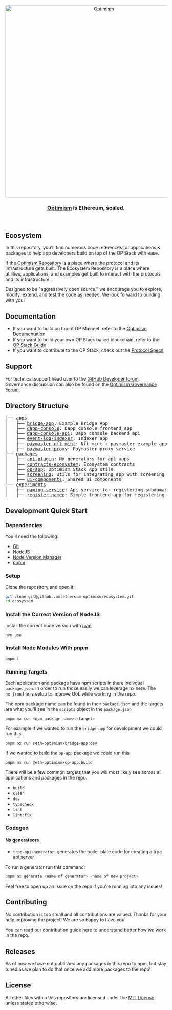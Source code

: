 <div align="center">
  <br />
  <br />
  <a href="https://optimism.io"><img alt="Optimism" src="https://raw.githubusercontent.com/ethereum-optimism/brand-kit/main/assets/svg/OPTIMISM-R.svg" width=600></a>
  <br />
  <h3><a href="https://optimism.io">Optimism</a> is Ethereum, scaled.</h3>
  <br />
</div>

## Ecosystem

In this repository, you'll find numerous code references for applications & packages to help app developers build on top of the OP Stack with ease.

If the [Optimism Repository](https://github.com/ethereum-optimism/ecosystem) is a place where the protocol and its infrastructure gets built. The Ecosystem Repository is a place where utilities, applications, and examples get built to interact with the protocols and its infrastructure.

Designed to be "aggressively open source," we encourage you to explore, modify, extend, and test the code as needed. We look forward to building with you!

## Documentation

- If you want to build on top of OP Mainnet, refer to the [Optimism Documentation](https://docs.optimism.io)
- If you want to build your own OP Stack based blockchain, refer to the [OP Stack Guide](https://docs.optimism.io/stack/getting-started)
- If you want to contribute to the OP Stack, check out the [Protocol Specs](https://github.com/ethereum-optimism/optimism/tree/develop/specs)

## Support

For technical support head over to the [GitHub Developer forum](https://github.com/ethereum-optimism/developers/discussions).
Governance discussion can also be found on the [Optimism Governance Forum](https://gov.optimism.io/).

## Directory Structure

<pre>
├── <a href="./apps">apps</a>
│   ├── <a href="./apps/bridge-app">bridge-app</a>: Example Bridge App
│   ├── <a href="./apps/dapp-console">dapp-console</a>: Dapp console frontend app
│   ├── <a href="./apps/dapp-console-api">dapp-console-api</a>: Dapp console backend api
│   ├── <a href="./apps/event-log-indexer">event-log-indexer</a>: Indexer app
│   ├── <a href="./apps/paymaster-nft-mint">paymaster-nft-mint</a>: Nft mint + paymaster example app
│   ├── <a href="./apps/paymaster-proxy">paymaster-proxy</a>: Paymaster proxy service
├── <a href="./packages">packages</a>
│   ├── <a href="./packages/api-plugin">api-plugin</a>: Nx generators for api apps
│   ├── <a href="./packages/contracts-ecosystem">contracts-ecosystem</a>: Ecosystem contracts
│   ├── <a href="./packages/op-app">op-app</a>: Optimism Stack App Utils
│   ├── <a href="./packages/screening">screening</a>: Utils for integrating app with screening service
│   ├── <a href="./packages/ui-components">ui-components</a>: Shared ui components
├── <a href="./experiments">experiments</a>
│   ├── <a href="./experiments/naming-service">naming-service</a>: Api service for registering subdomain names offchain
│   ├── <a href="./experiments/register-name">register-namee</a>: Simple frontend app for registering subdomain names with `naming-service`
</pre>

## Development Quick Start

### Dependencies

You'll need the following:

- [Git](https://git-scm.com/downloads)
- [NodeJS](https://nodejs.org/en/download/)
- [Node Version Manager](https://github.com/nvm-sh/nvm)
- [pnpm](https://pnpm.io/installation)

### Setup

Clone the repository and open it:

```bash
git clone git@github.com:ethereum-optimism/ecosystem.git
cd ecosystem
```

### Install the Correct Version of NodeJS

Install the correct node version with [nvm](https://github.com/nvm-sh/nvm)

```bash
nvm use
```

### Install Node Modules With pnpm

```bash
pnpm i
```

### Running Targets

Each application and package have npm scripts in there indivdual `package.json`.
In order to run those easily we can leverage nx here. The `nx.json` file is setup
to improve QoL while working in the repo.

The npm package name can be found in their `package.json` and the targets are what you'll see in the `scripts` object in the `package.json`

```bash
pnpm nx run <npm package name>:<target>
```

For example if we wanted to run the `bridge-app` for development we could run this

```bash
pnpm nx run @eth-optimism/bridge-app:dev
```

If we wanted to build the `op-app` package we could run this

```bash
pnpm nx run @eth-optimism/op-app:build
```

There will be a few common targets that you will most likely see across all applications and packages in the repo.

- `build`
- `clean`
- `dev`
- `typecheck`
- `lint`
- `lint:fix`

### Codegen

#### Nx generateors

- `trpc-api-generator`: generates the boiler plate code for creating a trpc api server

To run a generator run this command:

```bash
pnpm nx generate <name of generator> <name of new project>
```

Feel free to open up an issue on the repo if you're running into any issues!

## Contributing

No contribution is too small and all contributions are valued.
Thanks for your help improving the project! We are so happy to have you!

You can read our contribution guide [here](./CONTRIBUTING.md) to understand better how we work in the repo.

## Releases

As of now we have not published any packages in this repo to npm, but stay tuned as we plan to do that once we add more packages to the repo!

## License

All other files within this repository are licensed under the [MIT License](https://github.com/ethereum-optimism/ecosystem/blob/main/LICENSE) unless stated otherwise.
